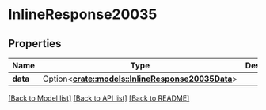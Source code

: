 # InlineResponse20035

## Properties

Name | Type | Description | Notes
------------ | ------------- | ------------- | -------------
**data** | Option<[**crate::models::InlineResponse20035Data**](inline_response_200_35_data.md)> |  | [optional]

[[Back to Model list]](../README.md#documentation-for-models) [[Back to API list]](../README.md#documentation-for-api-endpoints) [[Back to README]](../README.md)


